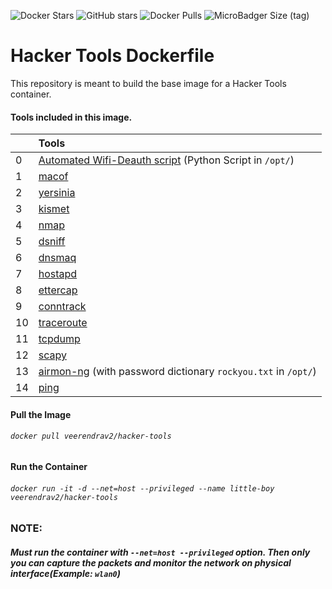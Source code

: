 ![Docker Stars](https://img.shields.io/docker/stars/veerendrav2/hacker-tools.svg?style=for-the-badge)
![GitHub stars](https://img.shields.io/github/stars/veerendra2/hacker-tools.svg?style=for-the-badge)
![Docker Pulls](https://img.shields.io/docker/pulls/veerendrav2/hacker-tools.svg?style=for-the-badge)
![MicroBadger Size (tag)](https://img.shields.io/microbadger/image-size/veerendrav2/hacker-tools/latest.svg?style=for-the-badge)

# Hacker Tools Dockerfile
This repository is meant to build the base image for a Hacker Tools container.

#### Tools included in this image.

|      |  Tools  |
|:---------|:-----------------|
|0 | [Automated Wifi-Deauth script](https://github.com/veerendra2/wifi-deauth-attack) (Python Script in `/opt/`)
| 1   |[macof](http://manpages.ubuntu.com/manpages/xenial/man8/macof.8.html)|
|2| [yersinia](http://manpages.ubuntu.com/manpages/trusty/man8/yersinia.8.html)|
|3|[kismet](http://manpages.ubuntu.com/manpages/precise/man1/kismet.1.html)|
|4 |[nmap](http://manpages.ubuntu.com/manpages/xenial/man1/nmap.1.html)|
|5 |[dsniff](http://manpages.ubuntu.com/manpages/precise/man8/arpspoof.8.html)|
|6 |[dnsmaq](http://manpages.ubuntu.com/manpages/trusty/man8/dnsmasq.8.html)|
|7 |[hostapd](http://manpages.ubuntu.com/manpages/trusty/man8/hostapd.8.html)|
|8 |[ettercap](http://manpages.ubuntu.com/manpages/trusty/man8/ettercap.8.html)|
|9 |[conntrack](http://manpages.ubuntu.com/manpages/trusty/man8/conntrack.8.html)|
|10 |[traceroute](http://manpages.ubuntu.com/manpages/trusty/man1/traceroute.db.1.html)|
|11 |[tcpdump](http://manpages.ubuntu.com/manpages/trusty/man8/tcpdump.8.html)|
|12 |[scapy](http://www.secdev.org/projects/scapy/doc/)|
|13 |[airmon-ng](https://www.aircrack-ng.org/documentation.html)  (with password dictionary `rockyou.txt` in `/opt/`)|
|14|[ping](http://manpages.ubuntu.com/manpages/trusty/man8/ping.8.html)|


#### Pull the Image
###### `docker pull veerendrav2/hacker-tools`

#### Run the Container
###### `docker run -it -d --net=host --privileged --name little-boy veerendrav2/hacker-tools`

### NOTE: 
##### Must run the container with `--net=host --privileged` option. Then only you can capture the packets and monitor the network on physical interface(Example: `wlan0`)
